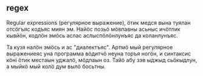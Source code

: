 ## regex

Regular expressions (регулярное выражение), ӧтик медся вына туялан отсӧгъяс кодъяс миян эм. Найӧс позьӧ мӧвпавны асьныс ичӧтлик кывйӧн, кодлӧн эмӧсь аслас аслыспӧлӧнлунъяс да коланлунъяс.

Та кузя налӧн эмӧсь и ас "диалектъяс". Артмӧ мый регулярное выражениеяс уна программа вӧдитчӧ неуна торъя ногӧн, и синтаксис кӧні ӧтик местаын уджалӧ, мӧдлаын оз. Тайӧ абу зэв ыджыд сьӧкыдлун, а мыйкӧ мый колӧ дум вылӧ босьтны.
